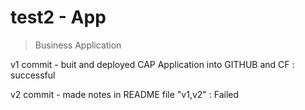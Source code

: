 # test2 - App
> Business Application

v1 commit - buit and deployed CAP Application into GITHUB and CF : successful

v2 commit - made notes in README file "v1,v2" : Failed